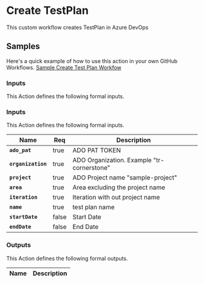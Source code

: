 # Create TestPlan

This custom workflow creates TestPlan in Azure DevOps


## Samples

Here's a quick example of how to use this action in your own GitHub Workflows.
[Sample Create Test Plan Workfow](./.github/workflows/create-test-plan.yml)

### Inputs

This Action defines the following formal inputs.

### Inputs

This Action defines the following formal inputs.

| Name | Req | Description
|-|-|-|
| **`ado_pat`**  | true | ADO PAT TOKEN
| **`organization`**  | true | ADO Organization. Example "tr-cornerstone"
| **`project`**  | true | ADO Project name "sample-project"
| **`area`**  | true | Area excluding the project name
| **`iteration`**  | true | Iteration with out project name
| **`name`**  | true | test plan name
| **`startDate`**  | false | Start Date
| **`endDate`**  | false | End Date


### Outputs

This Action defines the following formal outputs.

| Name | Description
|-|-|


